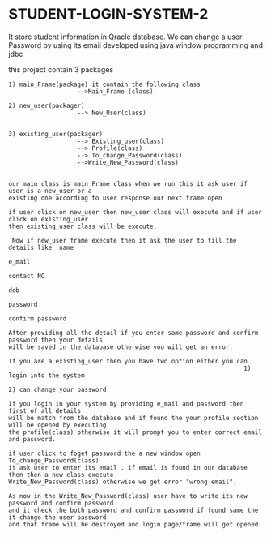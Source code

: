 # STUDENT-LOGIN-SYSTEM-2
It store student information in Qracle database. We can change a user Password by using its email developed using java window programming and jdbc


  this project contain 3 packages 
  
    1) main_Frame(package) it contain the following class 
	                   -->Main_Frame (class)
				
	2) new_user(packager)
	                   --> New_User(class)
				
    
	3) existing_user(packager)
	                   --> Existing_user(class)
                       --> Profile(class)
	                   --> To_change_Password(class)
	                   -->Write_New_Password(class)
				
				
	our main class is main_Frame class when we run this it ask user if user is a new_user or a
	existing one according to user response our next frame open
	
	if user click on new_user then new_user class will execute and if user click on existing_user
    then existing_user class will be execute.

     Now if new_user frame execute then it ask the user to fill the details like  name
	                                                                              e_mail
	                                                                              contact NO
																				                                        dob
																				                                        password
																				                                        confirm password
																				  
	After providing all the detail if you enter same password and confirm password then your details
	will be saved in the database otherwise you will get an error.
	
	If you are a existing_user then you have two option either you can 
	                                                                 1) login into the system
																	                                 2) can change your password
																	 
	If you login in your system by providing e_mail and password then first of all details
	will be match from the database and if found the your profile section will be opened by executing
	the profile(class) otherwise it will prompt you to enter correct email and password.
	
	if user click to foget password the a new window open To_change_Password(class)
	it ask user to enter its email . if email is found in our database then then a new class execute
	Write_New_Password(class) otherwise we get error "wrong email".
    
	As now in the Write_New_Password(class) user have to write its new password and confirm password
	and it check the both password and confirm password if found same the it change the user password
	and that frame will be destroyed and login page/frame will get opened.
	
     








	 
